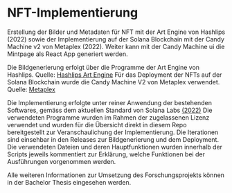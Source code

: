 # NFT-Implementierung
Erstellung der Bilder und Metadaten für NFT mit der Art Engine von Hashlips (2022) sowie der Implementierung  auf der Solana Blockchain mit der Candy Machine v2  von Metaplex (2022). Weiter kann mit der Candy Machine ui die Mintpage als React App generiert werden.

Die Bildgenerierung erfolgt über die Programme der Art Engine von Hashlips. Quelle: [Hashlips Art Engine](https://github.com/HashLips/hashlips_art_engine)
Für das Deployment der NFTs auf der Solana Blockchain wurde die Candy Machine V2 von Metaplex verwendet. Quelle: [Metaplex](https://github.com/metaplex-foundation/metaplex/)

Die Implementierung erfolgte unter reiner Anwendung der bestehenden Softwares, gemäss dem aktuellen Standard von Solana Labs [(2022)](https://solana.com/de/ecosystem/metaplex)
Die verwendeten Programme wurden im Rahmen der zugelassenen Lizenz verwendet und wurden für die Übersicht direkt in diesem Repo bereitgestellt zur Veranschaulichung der Implementierung. 
Die Iterationen sind einsehbar in den Releases zur Bildgenerierung und dem Deployment.
Die verwendeten Dateien und deren Hauptfunktionen wurden innerhalb der Scripts jeweils kommentiert zur Erklärung, welche Funktionen bei der Ausführungen vorgenommen werden. 

Alle weiteren Informationen zur Umsetzung des Forschungsprojekts können in der Bachelor Thesis eingesehen werden.
